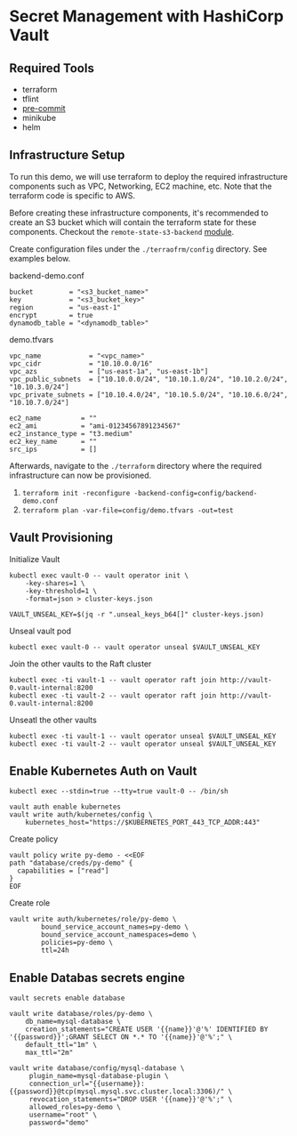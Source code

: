 # Secret Management with HashiCorp Vault

## Required Tools
* terraform
* tflint
* [pre-commit](https://pre-commit.com/)
* minikube
* helm

## Infrastructure Setup
To run this demo, we will use terraform to deploy the required infrastructure components such as VPC, Networking, EC2 machine, etc.  Note that the terraform code is specific to AWS.

Before creating these infrastructure components, it's recommended to create an S3 bucket which will contain the terraform state for these components.  Checkout the `remote-state-s3-backend` [module](https://registry.terraform.io/modules/nozaq/remote-state-s3-backend/aws/latest).

Create configuration files under the `./terraofrm/config` directory.  See examples below.

backend-demo.conf
```
bucket         = "<s3_bucket_name>"
key            = "<s3_bucket_key>"
region         = "us-east-1"
encrypt        = true
dynamodb_table = "<dynamodb_table>"
```

demo.tfvars
```
vpc_name            = "<vpc_name>"
vpc_cidr            = "10.10.0.0/16"
vpc_azs             = ["us-east-1a", "us-east-1b"]
vpc_public_subnets  = ["10.10.0.0/24", "10.10.1.0/24", "10.10.2.0/24", "10.10.3.0/24"]
vpc_private_subnets = ["10.10.4.0/24", "10.10.5.0/24", "10.10.6.0/24", "10.10.7.0/24"]

ec2_name          = ""
ec2_ami           = "ami-01234567891234567"
ec2_instance_type = "t3.medium"
ec2_key_name      = ""
src_ips           = []
```

Afterwards, navigate to the `./terraform` directory where the required infrastructure can now be provisioned.
1. `terraform init -reconfigure -backend-config=config/backend-demo.conf`
2. `terraform plan -var-file=config/demo.tfvars -out=test`

## Vault Provisioning
Initialize Vault
```
kubectl exec vault-0 -- vault operator init \
    -key-shares=1 \
    -key-threshold=1 \
    -format=json > cluster-keys.json

VAULT_UNSEAL_KEY=$(jq -r ".unseal_keys_b64[]" cluster-keys.json)
```

Unseal vault pod
```
kubectl exec vault-0 -- vault operator unseal $VAULT_UNSEAL_KEY
```

Join the other vaults to the Raft cluster
```
kubectl exec -ti vault-1 -- vault operator raft join http://vault-0.vault-internal:8200
kubectl exec -ti vault-2 -- vault operator raft join http://vault-0.vault-internal:8200
```

Unseatl the other vaults
```
kubectl exec -ti vault-1 -- vault operator unseal $VAULT_UNSEAL_KEY
kubectl exec -ti vault-2 -- vault operator unseal $VAULT_UNSEAL_KEY
```

## Enable Kubernetes Auth on Vault
```
kubectl exec --stdin=true --tty=true vault-0 -- /bin/sh

vault auth enable kubernetes
vault write auth/kubernetes/config \
    kubernetes_host="https://$KUBERNETES_PORT_443_TCP_ADDR:443"
```
Create policy
```
vault policy write py-demo - <<EOF
path "database/creds/py-demo" {
  capabilities = ["read"]
}
EOF
```
Create role
```
vault write auth/kubernetes/role/py-demo \
        bound_service_account_names=py-demo \
        bound_service_account_namespaces=demo \
        policies=py-demo \
        ttl=24h
```

## Enable Databas secrets engine
```
vault secrets enable database

vault write database/roles/py-demo \
    db_name=mysql-database \
    creation_statements="CREATE USER '{{name}}'@'%' IDENTIFIED BY '{{password}}';GRANT SELECT ON *.* TO '{{name}}'@'%';" \
    default_ttl="1m" \
    max_ttl="2m"

vault write database/config/mysql-database \
     plugin_name=mysql-database-plugin \
     connection_url="{{username}}:{{password}}@tcp(mysql.mysql.svc.cluster.local:3306)/" \
     revocation_statements="DROP USER '{{name}}'@'%';" \
     allowed_roles=py-demo \
     username="root" \
     password="demo"
```
